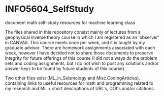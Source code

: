 # INFO5604_SelfStudy
document math self-study resources for machine learning class

The files shared in this repository consist mainly of lectures from a geophysical inverse theory course in which I am registered as an 'observer' in CANVAS. This course meets once per week, and it is taught by my graduate advisor. There are homework assignments associated with each week, however I have decided not to share those documents to preserve integrity for future offerings of this course (I did not always do the problem sets and coding assignments, but I do not wish to post any solutions and/or answer keys to be found by future students of this course). 

Two other files exist (ML_in_Seismology and Misc.CodingArticles), containing links to useful resources for math and programming related to my research and ML + short descriptions of URL's, DOI's and/or citations.
